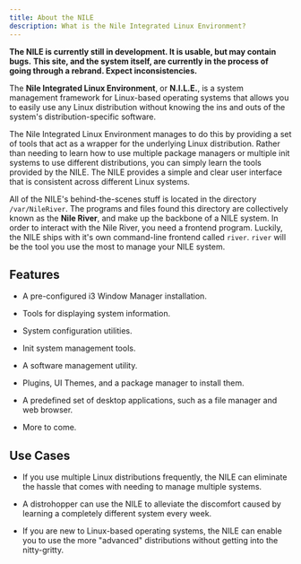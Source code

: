 ```yaml
---
title: About the NILE
description: What is the Nile Integrated Linux Environment?
---
```


**The NILE is currently still in development. It is usable, but may contain bugs.**
**This site, and the system itself, are currently in the process of going through a rebrand. Expect inconsistencies.**


The **Nile Integrated Linux Environment**, or **N.I.L.E.**, is a system management framework for Linux-based operating systems that allows you to easily use any Linux distribution without knowing the ins and outs of the system's distribution-specific software.

The Nile Integrated Linux Environment manages to do this by providing a set of tools that act as a wrapper for the underlying Linux distribution. Rather than needing to learn how to use multiple package managers or multiple init systems to use different distributions, you can simply learn the tools provided by the NILE. The NILE provides a simple and clear user interface that is consistent across different Linux systems.

All of the NILE's behind-the-scenes stuff is located in the directory `/var/NileRiver`. The programs and files found this directory are collectively known as the **Nile River**, and make up the backbone of a NILE system. In order to interact with the Nile River, you need a frontend program. Luckily, the NILE ships with it's own command-line frontend called `river`. `river` will be the tool you use the most to manage your NILE system.


## Features

- A pre-configured i3 Window Manager installation.

- Tools for displaying system information.

- System configuration utilities.

- Init system management tools.

- A software management utility.

- Plugins, UI Themes, and a package manager to install them.

- A predefined set of desktop applications, such as a file manager and web browser.

- More to come.


## Use Cases

- If you use multiple Linux distributions frequently, the NILE can eliminate the hassle that comes with needing to manage multiple systems.

- A distrohopper can use the NILE to alleviate the discomfort caused by learning a completely different system every week.

- If you are new to Linux-based operating systems, the NILE can enable you to use the more "advanced" distributions without getting into the nitty-gritty.
